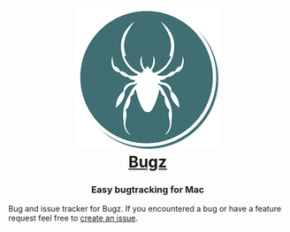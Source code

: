 <div align="center">

# [![logo](https://github.com/flyingblackhat/BugzIssues/blob/master/bugz%20icon%20256.png)<br/>Bugz](https://www.flyingblackhat.com/bugz)

### Easy bugtracking for Mac

</div>

Bug and issue tracker for Bugz.
If you encountered a bug or have a feature request feel free to [create an issue](https://github.com/flyingblackhat/BugzIssues/issues/new).
